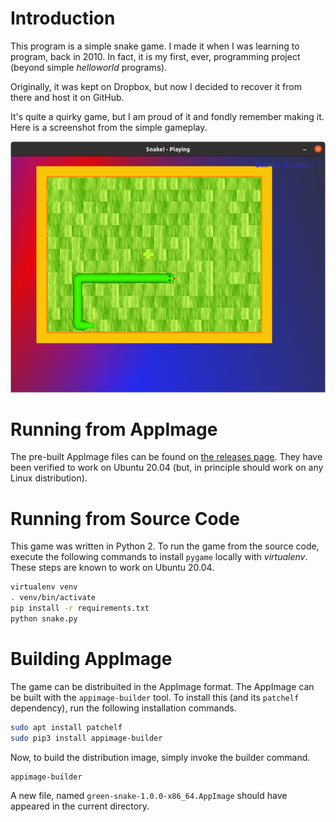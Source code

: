 # Introduction

This program is a simple snake game. I made it when I was learning to program, back in 2010. In fact, it is my first, ever, programming project (beyond simple _helloworld_ programs).

Originally, it was kept on Dropbox, but now I decided to recover it from there and host it on GitHub.

It's quite a quirky game, but I am proud of it and fondly remember making it. Here is a screenshot from the simple gameplay.

![gameplay-screenshot](gameplay-screenshot.png)

# Running from AppImage

The pre-built AppImage files can be found on [the releases page](https://github.com/a-robu/green-snake/releases). They have been verified to work on Ubuntu 20.04 (but, in principle should work on any Linux distribution).

# Running from Source Code

This game was written in Python 2. To run the game from the source code, execute the following commands to install `pygame` locally with _virtualenv_. These steps are known to work on Ubuntu 20.04.

```bash
virtualenv venv
. venv/bin/activate
pip install -r requirements.txt
python snake.py
```

# Building AppImage

The game can be distribuited in the AppImage format. The AppImage can be built with the `appimage-builder` tool. To install this (and its `patchelf` dependency), run the following installation commands.

```bash
sudo apt install patchelf
sudo pip3 install appimage-builder
```

Now, to build the distribution image, simply invoke the builder command.

```bash
appimage-builder
```

A new file, named `green-snake-1.0.0-x86_64.AppImage` should have appeared in the current directory.

